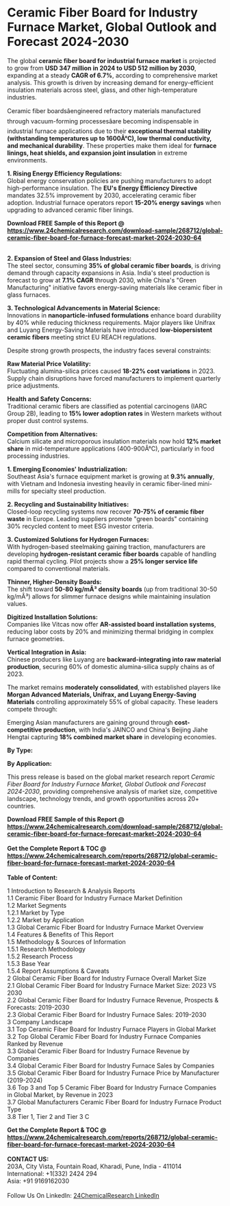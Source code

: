 <h1>Ceramic Fiber Board for Industry Furnace Market, Global Outlook and Forecast 2024-2030</h1><p>The global <strong>ceramic fiber board for industrial furnace market</strong> is projected to grow from <strong>USD 347 million in 2024 to USD 512 million by 2030</strong>, expanding at a steady <strong>CAGR of 6.7%</strong>, according to comprehensive market analysis. This growth is driven by increasing demand for energy-efficient insulation materials across steel, glass, and other high-temperature industries.</p><p>Ceramic fiber boardsâengineered refractory materials manufactured through vacuum-forming processesâare becoming indispensable in industrial furnace applications due to their <strong>exceptional thermal stability (withstanding temperatures up to 1600Â°C), low thermal conductivity, and mechanical durability</strong>. These properties make them ideal for <strong>furnace linings, heat shields, and expansion joint insulation</strong> in extreme environments.</p><p><strong>1. Rising Energy Efficiency Regulations:</strong><br>
Global energy conservation policies are pushing manufacturers to adopt high-performance insulation. The <strong>EU's Energy Efficiency Directive</strong> mandates 32.5% improvement by 2030, accelerating ceramic fiber adoption. Industrial furnace operators report <strong>15-20% energy savings</strong> when upgrading to advanced ceramic fiber linings.</p><div><b>Download FREE Sample of this Report @ 
            <a href="https://www.24chemicalresearch.com/download-sample/268712/global-ceramic-fiber-board-for-furnace-forecast-market-2024-2030-64">
            https://www.24chemicalresearch.com/download-sample/268712/global-ceramic-fiber-board-for-furnace-forecast-market-2024-2030-64</a></b></div><br><p><strong>2. Expansion of Steel and Glass Industries:</strong><br>
The steel sector, consuming <strong>35% of global ceramic fiber boards</strong>, is driving demand through capacity expansions in Asia. India's steel production is forecast to grow at <strong>7.1% CAGR</strong> through 2030, while China's "Green Manufacturing" initiative favors energy-saving materials like ceramic fiber in glass furnaces.</p><p><strong>3. Technological Advancements in Material Science:</strong><br>
Innovations in <strong>nanoparticle-infused formulations</strong> enhance board durability by 40% while reducing thickness requirements. Major players like Unifrax and Luyang Energy-Saving Materials have introduced <strong>low-biopersistent ceramic fibers</strong> meeting strict EU REACH regulations.</p><p>Despite strong growth prospects, the industry faces several constraints:</p><p><strong>Raw Material Price Volatility:</strong> <br>
    Fluctuating alumina-silica prices caused <strong>18-22% cost variations</strong> in 2023. Supply chain disruptions have forced manufacturers to implement quarterly price adjustments.</p><p><strong>Health and Safety Concerns:</strong><br>
    Traditional ceramic fibers are classified as potential carcinogens (IARC Group 2B), leading to <strong>15% lower adoption rates</strong> in Western markets without proper dust control systems.</p><p><strong>Competition from Alternatives:</strong><br>
    Calcium silicate and microporous insulation materials now hold <strong>12% market share</strong> in mid-temperature applications (400-900Â°C), particularly in food processing industries.</p><p><strong>1. Emerging Economies' Industrialization:</strong><br>
Southeast Asia's furnace equipment market is growing at <strong>9.3% annually</strong>, with Vietnam and Indonesia investing heavily in ceramic fiber-lined mini-mills for specialty steel production.</p><p><strong>2. Recycling and Sustainability Initiatives:</strong><br>
Closed-loop recycling systems now recover <strong>70-75% of ceramic fiber waste</strong> in Europe. Leading suppliers promote "green boards" containing 30% recycled content to meet ESG investor criteria.</p><p><strong>3. Customized Solutions for Hydrogen Furnaces:</strong><br>
With hydrogen-based steelmaking gaining traction, manufacturers are developing <strong>hydrogen-resistant ceramic fiber boards</strong> capable of handling rapid thermal cycling. Pilot projects show a <strong>25% longer service life</strong> compared to conventional materials.</p><p><strong>Thinner, Higher-Density Boards:</strong><br>
    The shift toward <strong>50-80 kg/mÂ³ density boards</strong> (up from traditional 30-50 kg/mÂ³) allows for slimmer furnace designs while maintaining insulation values.</p><p><strong>Digitized Installation Solutions:</strong><br>
    Companies like Vitcas now offer <strong>AR-assisted board installation systems</strong>, reducing labor costs by 20% and minimizing thermal bridging in complex furnace geometries.</p><p><strong>Vertical Integration in Asia:</strong><br>
    Chinese producers like Luyang are <strong>backward-integrating into raw material production</strong>, securing 60% of domestic alumina-silica supply chains as of 2023.</p><p>The market remains <strong>moderately consolidated</strong>, with established players like <strong>Morgan Advanced Materials, Unifrax, and Luyang Energy-Saving Materials</strong> controlling approximately 55% of global capacity. These leaders compete through:</p><p>Emerging Asian manufacturers are gaining ground through <strong>cost-competitive production</strong>, with India's JAINCO and China's Beijing Jiahe Hengtai capturing <strong>18% combined market share</strong> in developing economies.</p><p><strong>By Type:</strong></p><p><strong>By Application:</strong></p><p>This press release is based on the global market research report <em>Ceramic Fiber Board for Industry Furnace Market, Global Outlook and Forecast 2024-2030</em>, providing comprehensive analysis of market size, competitive landscape, technology trends, and growth opportunities across 20+ countries.</p><div><b>Download FREE Sample of this Report @ 
            <a href="https://www.24chemicalresearch.com/download-sample/268712/global-ceramic-fiber-board-for-furnace-forecast-market-2024-2030-64">
            https://www.24chemicalresearch.com/download-sample/268712/global-ceramic-fiber-board-for-furnace-forecast-market-2024-2030-64</a></b></div><br><div><b>Get the Complete Report & TOC @ 
            <a href="https://www.24chemicalresearch.com/reports/268712/global-ceramic-fiber-board-for-furnace-forecast-market-2024-2030-64">
            https://www.24chemicalresearch.com/reports/268712/global-ceramic-fiber-board-for-furnace-forecast-market-2024-2030-64</a></b></div><br>
            <b>Table of Content:</b><p>1 Introduction to Research & Analysis Reports<br />
    1.1 Ceramic Fiber Board for Industry Furnace Market Definition<br />
    1.2 Market Segments<br />
        1.2.1 Market by Type<br />
        1.2.2 Market by Application<br />
    1.3 Global Ceramic Fiber Board for Industry Furnace Market Overview<br />
    1.4 Features & Benefits of This Report<br />
    1.5 Methodology & Sources of Information<br />
        1.5.1 Research Methodology<br />
        1.5.2 Research Process<br />
        1.5.3 Base Year<br />
        1.5.4 Report Assumptions & Caveats<br />
2 Global Ceramic Fiber Board for Industry Furnace Overall Market Size<br />
    2.1 Global Ceramic Fiber Board for Industry Furnace Market Size: 2023 VS 2030<br />
    2.2 Global Ceramic Fiber Board for Industry Furnace Revenue, Prospects & Forecasts: 2019-2030<br />
    2.3 Global Ceramic Fiber Board for Industry Furnace Sales: 2019-2030<br />
3 Company Landscape<br />
    3.1 Top Ceramic Fiber Board for Industry Furnace Players in Global Market<br />
    3.2 Top Global Ceramic Fiber Board for Industry Furnace Companies Ranked by Revenue<br />
    3.3 Global Ceramic Fiber Board for Industry Furnace Revenue by Companies<br />
    3.4 Global Ceramic Fiber Board for Industry Furnace Sales by Companies<br />
    3.5 Global Ceramic Fiber Board for Industry Furnace Price by Manufacturer (2019-2024)<br />
    3.6 Top 3 and Top 5 Ceramic Fiber Board for Industry Furnace Companies in Global Market, by Revenue in 2023<br />
    3.7 Global Manufacturers Ceramic Fiber Board for Industry Furnace Product Type<br />
    3.8 Tier 1, Tier 2 and Tier 3 C</p><div><b>Get the Complete Report & TOC @ 
            <a href="https://www.24chemicalresearch.com/reports/268712/global-ceramic-fiber-board-for-furnace-forecast-market-2024-2030-64">
            https://www.24chemicalresearch.com/reports/268712/global-ceramic-fiber-board-for-furnace-forecast-market-2024-2030-64</a></b></div><br><b>CONTACT US:</b><br>
            203A, City Vista, Fountain Road, Kharadi, Pune, India - 411014<br>
            International: +1(332) 2424 294<br>
            Asia: +91 9169162030 <br><br>
            Follow Us On LinkedIn: <a href="https://www.linkedin.com/company/24chemicalresearch/">24ChemicalResearch LinkedIn</a>